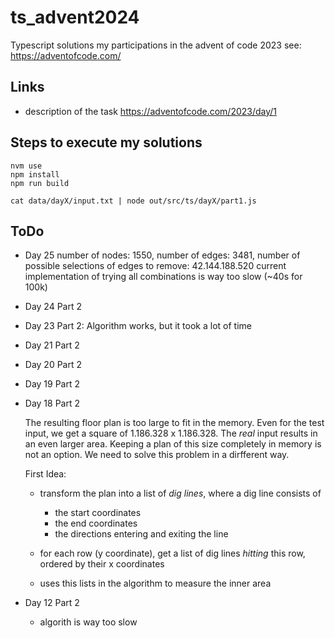 # ts_advent2024
Typescript solutions my participations in the advent of code 2023
see: https://adventofcode.com/

## Links
* description of the task
    https://adventofcode.com/2023/day/1

## Steps to execute my solutions

```(bash)
nvm use
npm install
npm run build

cat data/dayX/input.txt | node out/src/ts/dayX/part1.js 
```


## ToDo

* Day 25
  number of nodes: 1550, number of edges: 3481, 
  number of possible selections of edges to remove: 42.144.188.520
  current implementation of trying all combinations is way too slow (~40s for 100k)
* Day 24 Part 2
* Day 23 Part 2: Algorithm works, but it took a lot of time
* Day 21 Part 2
* Day 20 Part 2
* Day 19 Part 2
* Day 18 Part 2

  The resulting floor plan is too large to fit in the memory. Even for the test input, we get a square of 1.186.328 x 1.186.328. The _real_ input results in an even larger area.
  Keeping a plan of this size completely in memory is not an option. We need to solve this problem in a dirfferent way.

  First Idea: 

  * transform the plan into a list of _dig lines_, where a dig line consists of
      
      * the start coordinates
      * the end coordinates
      * the directions entering and exiting the line

  * for each row (y coordinate), get a list of dig lines _hitting_ this row, ordered by their x coordinates
  * uses this lists in the algorithm to measure the inner area
*  Day 12 Part 2
   * algorith is way too slow

